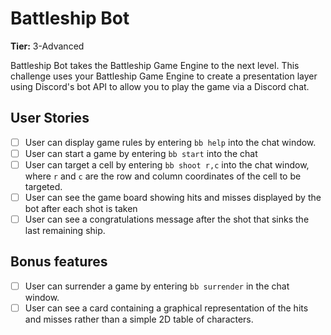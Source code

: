# Battleship Bot

**Tier:** 3-Advanced

Battleship Bot takes the Battleship Game Engine
to the next level. This challenge uses your Battleship Game Engine to create a
presentation layer using Discord's bot API to allow you to play the game
via a Discord chat.

## User Stories

-   [ ] User can display game rules by entering `bb help` into the chat window.
-   [ ] User can start a game by entering `bb start` into the chat
-   [ ] User can target a cell by entering `bb shoot r,c` into the chat window, where `r` and `c` are the row and column coordinates of the cell to be targeted.
-   [ ] User can see the game board showing hits and misses displayed by the bot after each shot is taken
-   [ ] User can see a congratulations message after the shot that sinks the last remaining ship.

## Bonus features

-   [ ] User can surrender a game by entering `bb surrender` in the chat window.
-   [ ] User can see a card containing a graphical representation of the hits and misses rather than a simple 2D table of characters.
